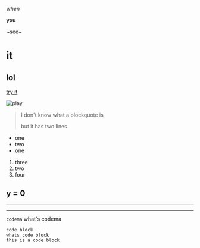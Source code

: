 *when*

**you**

~see~

# it

## lol

[try it](https://www.youtube.com/watch?v=dQw4w9WgXcQ)

![play](https://upload.wikimedia.org/wikipedia/commons/thumb/1/1e/Osu%21_Logo_2016.svg/2048px-Osu%21_Logo_2016.svg.png)

> I don't know what a blockquote is
> 
> but it has two lines


* one
* two
* one

1. three
2. two
3. four

y = 0
---
---
---

` codema ` what's codema

```
code block
whats code block
this is a code block
```
